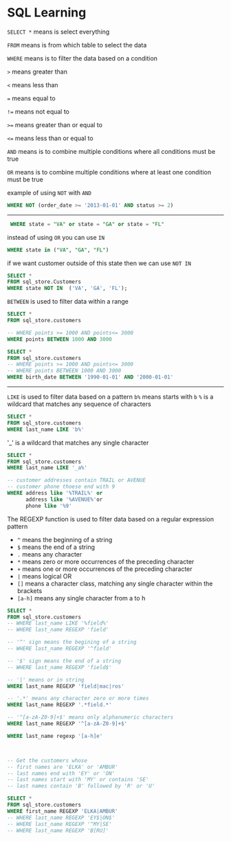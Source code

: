 # SQL Learning

`SELECT *`
means is select everything

`FROM`
means is from which table to select the data

`WHERE`
means is to filter the data based on a condition

`>` means greater than

`<` means less than

`=` means equal to

`!=` means not equal to

`>=` means greater than or equal to

`<=` means less than or equal to

`AND` means is to combine multiple conditions where all conditions must be true

`OR` means is to combine multiple conditions where at least one condition must be true

example of using `NOT` with `AND`

```sql
WHERE NOT (order_date >= '2013-01-01' AND status >= 2)
```

---

```sql
 WHERE state = "VA" or state = "GA" or state = "FL" 
 ```

instead of using `OR` you can use `IN`

```sql
WHERE state in ("VA", "GA", "FL")
```

if we want customer outside of this state
then we can use `NOT IN`

```sql
SELECT *
FROM sql_store.Customers
WHERE state NOT IN  ('VA', 'GA', 'FL');
```

`BETWEEN` is used to filter data within a range

```sql
SELECT *
FROM sql_store.customers

-- WHERE points >= 1000 AND points<= 3000
WHERE points BETWEEN 1000 AND 3000

```

```sql
SELECT *
FROM sql_store.customers
-- WHERE points >= 1000 AND points<= 3000
-- WHERE points BETWEEN 1000 AND 3000
WHERE birth_date BETWEEN '1990-01-01' AND '2000-01-01'
```
---
`LIKE` is used to filter data based on a pattern
`b%` means starts with `b`
`%` is a wildcard that matches any sequence of characters

```sql
SELECT *
FROM sql_store.customers
WHERE last_name LIKE 'b%'
```

'_' is a wildcard that matches any single character

```sql
SELECT *
FROM sql_store.customers
WHERE last_name LIKE '_a%'
```

``` sql
-- customer addresses contain TRAIL or AVENUE
-- customer phone thoese end with 9
WHERE address like '%TRAIL%' or 
	  address like '%AVENUE%'or
      phone like '%9'
```

The REGEXP function is used to filter data based on a regular expression pattern

- `^` means the beginning of a string
- `$` means the end of a string
- `.` means any character
- `*` means zero or more occurrences of the preceding character
- `+` means one or more occurrences of the preceding character
- `|` means logical OR
- `[]` means a character class, matching any single character within the brackets
- `[a-h]` means any single character from a to h

```sql
SELECT *
FROM sql_store.customers
-- WHERE last_name LIKE '%field%'
-- WHERE last_name REGEXP 'field'

-- '^' sign means the begining of a string
-- WHERE last_name REGEXP '^field'

-- '$' sign means the end of a string 
-- WHERE last_name REGEXP 'field$'

-- '|' means or in string 
WHERE last_name REGEXP 'field|mac|ros'

-- '.*' means any character zero or more times
WHERE last_name REGEXP '.*field.*'

-- '^[a-zA-Z0-9]+$' means only alphanumeric characters
WHERE last_name REGEXP '^[a-zA-Z0-9]+$'

WHERE last_name regexp '[a-h]e'



-- Get the customers whose
-- first names are 'ELKA' or 'AMBUR'
-- last names end with 'EY' or 'ON'
-- last names start with 'MY' or contains 'SE'
-- last names contain 'B' followed by 'R' or 'U'

SELECT *
FROM sql_store.customers
WHERE first_name REGEXP 'ELKA|AMBUR'
-- WHERE last_name REGEXP 'EY$|ON$'
-- WHERE last_name REGEXP '^MY|SE'
-- WHERE last_name REGEXP 'B[RU]'
```

